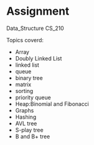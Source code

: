 # Assignment
Data_Structure
CS_210

Topics coverd:
* Array 
* Doubly Linked List
*  linked list
*  queue
*  binary tree
*  matrix
*  sorting
*  priority queue
*  Heap:Binomial and Fibonacci
*  Graphs
*  Hashing
*  AVL tree
*  S-play tree
*  B and B+ tree
  

